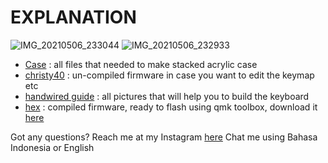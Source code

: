 # EXPLANATION

![IMG_20210506_233044](https://user-images.githubusercontent.com/50755960/117558211-8016c380-b0a5-11eb-8ee5-1da7244ac399.jpg)
![IMG_20210506_232933](https://user-images.githubusercontent.com/50755960/117558214-87d66800-b0a5-11eb-89a5-b3df7973d499.jpg)

* [Case](https://github.com/valdiieee/keyboards/tree/main/christy40/Case)
  : all files that needed to make stacked acrylic case
* [christy40](https://github.com/valdiieee/keyboards/tree/main/christy40/christy40)
  : un-compiled firmware in case you want to edit the keymap etc
* [handwired guide](https://github.com/valdiieee/keyboards/tree/main/christy40/handwired%20guide)
  : all pictures that will help you to build the keyboard
* [hex](https://github.com/valdiieee/keyboards/tree/main/christy40/Hex)
  : compiled firmware, ready to flash using qmk toolbox, download it [here](https://github.com/qmk/qmk_toolbox/releases)

Got any questions? Reach me at my Instagram [here](https://www.instagram.com/valdydesu_/)
Chat me using Bahasa Indonesia or English
